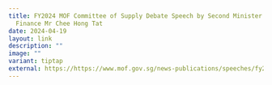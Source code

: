 ```yaml
---
title: FY2024 MOF Committee of Supply Debate Speech by Second Minister for
  Finance Mr Chee Hong Tat
date: 2024-04-19
layout: link
description: ""
image: ""
variant: tiptap
external: https://https://www.mof.gov.sg/news-publications/speeches/fy2024-mof-committee-of-supply-debate-speech-by-second-minister-for-finance-mr-chee-hong-tat
---
```

